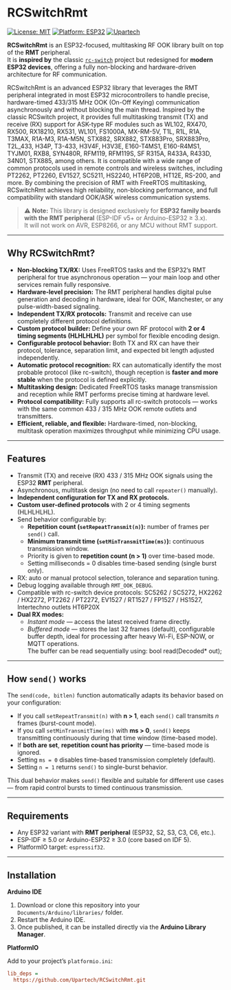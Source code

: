 # RCSwitchRmt

[![License: MIT](https://img.shields.io/badge/license-MIT-blue.svg)](LICENSE)
[![Platform: ESP32](https://img.shields.io/badge/platform-ESP32-lightgrey.svg)](#)
[![Upartech](https://img.shields.io/badge/author-Upartech-orange.svg)](#)

**RCSwitchRmt** is an ESP32-focused, multitasking RF OOK library built on top of the **RMT** peripheral.  
It is **inspired by** the classic [`rc-switch`](https://github.com/sui77/rc-switch) project but redesigned for **modern ESP32 devices**, offering a fully non-blocking and hardware-driven architecture for RF communication.

RCSwitchRmt is an advanced ESP32 library that leverages the RMT peripheral integrated in most ESP32 microcontrollers to handle precise, hardware-timed 433/315 MHz OOK (On-Off Keying) communication asynchronously and without blocking the main thread. Inspired by the classic RCSwitch project, it provides full multitasking transmit (TX) and receive (RX) support for ASK-type RF modules such as WL102, RX470, RX500, RX18210, RX531, WL101, FS1000A, MX-RM-5V, T1L, R1L, R1A, T3MAX, R1A-M3, R1A-M5N, STX882, SRX882, STX883Pro, SRX883Pro, T2L_433, H34P, T3-433, H3V4F, H3V3E, E160-T4MS1, E160-R4MS1, TYJM01, RXB8, SYN480R, RFM119, RFM119S, SF R315A, R433A, R433D, 34N01, STX885, among others.
It is compatible with a wide range of common protocols used in remote controls and wireless switches, including PT2262, PT2260, EV1527, SC5211, HS2240, HT6P20B, HT12E, RS-200, and more.
By combining the precision of RMT with FreeRTOS multitasking, RCSwitchRmt achieves high reliability, non-blocking performance, and full compatibility with standard OOK/ASK wireless communication systems.

> ⚠️ **Note:** This library is designed exclusively for **ESP32 family boards with the RMT peripheral** (ESP-IDF v5+ or Arduino-ESP32 ≥ 3.x).  
> It will not work on AVR, ESP8266, or any MCU without RMT support.

---

## Why RCSwitchRmt?

- **Non-blocking TX/RX:** Uses FreeRTOS tasks and the ESP32’s RMT peripheral for true asynchronous operation — your main loop and other services remain fully responsive.
- **Hardware-level precision:** The RMT peripheral handles digital pulse generation and decoding in hardware, ideal for OOK, Manchester, or any pulse-width-based signaling.
- **Independent TX/RX protocols:** Transmit and receive can use completely different protocol definitions.
- **Custom protocol builder:** Define your own RF protocol with **2 or 4 timing segments (HLHLHLHL)** per symbol for flexible encoding design.
- **Configurable protocol behavior:** Both TX and RX can have their protocol, tolerance, separation limit, and expected bit length adjusted independently.
- **Automatic protocol recognition:** RX can automatically identify the most probable protocol (like rc-switch), though reception is **faster and more stable** when the protocol is defined explicitly.
- **Multitasking design:** Dedicated FreeRTOS tasks manage transmission and reception while RMT performs precise timing at hardware level.
- **Protocol compatibility:** Fully supports all rc-switch protocols — works with the same common 433 / 315 MHz OOK remote outlets and transmitters.
- **Efficient, reliable, and flexible:** Hardware-timed, non-blocking, multitask operation maximizes throughput while minimizing CPU usage.

---

## Features

- Transmit (TX) and receive (RX) 433 / 315 MHz OOK signals using the ESP32 **RMT** peripheral.  
- Asynchronous, multitask design (no need to call `repeater()` manually).  
- **Independent configuration for TX and RX protocols.**  
- **Custom user-defined protocols** with 2 or 4 timing segments (HLHLHLHL).  
- Send behavior configurable by:
  - **Repetition count (`setRepeatTransmit(n)`):** number of frames per `send()` call.  
  - **Minimum transmit time (`setMinTransmitTime(ms)`):** continuous transmission window.  
  - Priority is given to **repetition count (n > 1)** over time-based mode.  
  - Setting milliseconds = 0 disables time-based sending (single burst only).  
- RX: auto or manual protocol selection, tolerance and separation tuning.  
- Debug logging available through `RMT_OOK_DEBUG`.  
- Compatible with rc-switch device protocols: SC5262 / SC5272, HX2262 / HX2272, PT2262 / PT2272, EV1527 / RT1527 / FP1527 / HS1527, Intertechno outlets HT6P20X
- **Dual RX modes:**
  - *Instant mode* — access the latest received frame directly.  
  - *Buffered mode* — stores the last 32 frames (default), configurable buffer depth, ideal for processing after heavy Wi-Fi, ESP-NOW, or MQTT operations.  
  The buffer can be read sequentially using: bool read(Decoded* out);

  
---

## How `send()` works

The `send(code, bitlen)` function automatically adapts its behavior based on your configuration:

- If you call `setRepeatTransmit(n)` with **n > 1**, each `send()` call transmits *n* frames (burst-count mode).  
- If you call `setMinTransmitTime(ms)` with **ms > 0**, `send()` keeps transmitting continuously during that time window (time-based mode).  
- If **both are set**, **repetition count has priority** — time-based mode is ignored.  
- Setting `ms = 0` disables time-based transmission completely (default).  
- Setting `n = 1` returns `send()` to single-burst behavior.

This dual behavior makes `send()` flexible and suitable for different use cases — from rapid control bursts to timed continuous transmission.

---

## Requirements

- Any ESP32 variant with **RMT peripheral** (ESP32, S2, S3, C3, C6, etc.).  
- ESP-IDF ≥ 5.0 or Arduino-ESP32 ≥ 3.0 (core based on IDF 5).  
- PlatformIO target: `espressif32`.

---

## Installation

**Arduino IDE**

1. Download or clone this repository into your `Documents/Arduino/libraries/` folder.  
2. Restart the Arduino IDE.  
3. Once published, it can be installed directly via the **Arduino Library Manager**.

**PlatformIO**

Add to your project’s `platformio.ini`:

```ini
lib_deps = 
  https://github.com/Upartech/RCSwitchRmt.git
